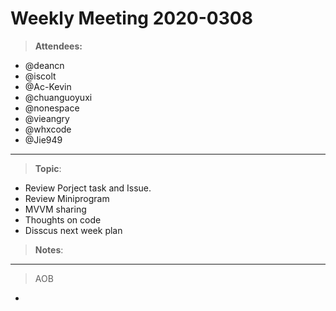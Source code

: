# Weekly Meeting 2020-0308

> **Attendees:**
- @deancn
- @iscolt
- @Ac-Kevin
- @chuanguoyuxi
- @nonespace
- @vieangry
- @whxcode
- @Jie949

-----------------
> **Topic**: 
- Review Porject task and Issue.
- Review Miniprogram
- MVVM sharing
- Thoughts on code
- Disscus next week plan

> **Notes**:

-----------------
> AOB
- 

